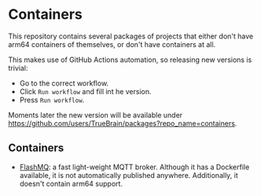 # Containers

This repository contains several packages of projects that either don't have arm64 containers of themselves, or don't have containers at all.

This makes use of GitHub Actions automation, so releasing new versions is trivial:
- Go to the correct workflow.
- Click `Run workflow` and fill int he version.
- Press `Run workflow`.

Moments later the new version will be available under https://github.com/users/TrueBrain/packages?repo_name=containers.

## Containers

- [FlashMQ](https://github.com/halfgaar/FlashMQ): a fast light-weight MQTT broker.
  Although it has a Dockerfile available, it is not automatically published anywhere.
  Additionally, it doesn't contain arm64 support.

